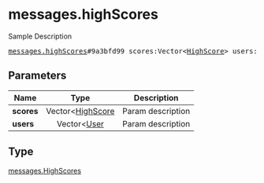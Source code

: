 # messages.highScores

Sample Description

<pre>
<a href="../constructor/messages.highScores.md">messages.highScores</a>#9a3bfd99 scores:Vector&lt;<a href="../type/HighScore.md">HighScore</a>&gt; users:Vector&lt;<a href="../type/User.md">User</a>&gt; = <a href="../type/messages.HighScores.md">messages.HighScores</a>;
</pre>

## Parameters

| Name | Type | Description |
|------|:----:|-------------|
| **scores** | Vector<[HighScore](../type/HighScore.md) | Param description |
| **users** | Vector<[User](../type/User.md) | Param description |

## Type

[messages.HighScores](../type/messages.HighScores.md)
